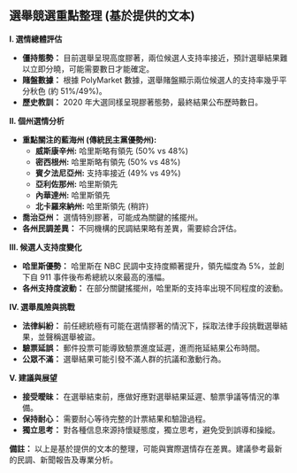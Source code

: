 ## 選舉競選重點整理 (基於提供的文本)

**I.  選情總體評估**

*   **僵持態勢：** 目前選舉呈現高度膠著，兩位候選人支持率接近，預計選舉結果難以立即分曉，可能需要數日才能確定。
*   **賭盤數據：** 根據 PolyMarket 數據，選舉賭盤顯示兩位候選人的支持率幾乎平分秋色 (約 51%/49%)。
*   **歷史教訓：** 2020 年大選同樣呈現膠著態勢，最終結果公布歷時數日。

**II. 個州選情分析**

*   **重點關注的藍海州 (傳統民主黨優勢州):**
    *   **威斯康辛州:** 哈里斯略有領先 (50% vs 48%)
    *   **密西根州:** 哈里斯略有領先 (50% vs 48%)
    *   **賓夕法尼亞州:** 支持率接近 (49% vs 49%)
    *   **亞利佐那州:** 哈里斯領先
    *   **內華達州:** 哈里斯領先
    *   **北卡羅來納州:** 哈里斯領先 (稍許)
*   **喬治亞州：** 選情特別膠著，可能成為關鍵的搖擺州。
*   **各州民調差異：** 不同機構的民調結果略有差異，需要綜合評估。

**III. 候選人支持度變化**

*   **哈里斯優勢：** 哈里斯在 NBC 民調中支持度顯著提升，領先幅度為 5%，並創下自 911 事件後布希總統以來最高的漲幅。
*   **各州支持度波動：** 在部分關鍵搖擺州，哈里斯的支持率出現不同程度的波動。

**IV. 選舉風險與挑戰**

*   **法律糾紛：** 前任總統極有可能在選情膠著的情況下，採取法律手段挑戰選舉結果，並聲稱選舉被盜。
*   **驗票延誤：** 郵件投票可能導致驗票進度延遲，進而拖延結果公布時間。
*   **公眾不滿：** 選舉結果可能引發不滿人群的抗議和激動行為。

**V.  建議與展望**

*   **接受曖昧：** 在選舉結束前，應做好應對選舉結果延遲、驗票爭議等情況的準備。
*   **保持耐心：** 需要耐心等待完整的計票結果和驗證過程。
*   **獨立思考：** 對各種信息來源持懷疑態度，獨立思考，避免受到誤導和操縱。

**備註：** 以上是基於提供的文本的整理，可能與實際選情存在差異。建議參考最新的民調、新聞報告及專業分析。